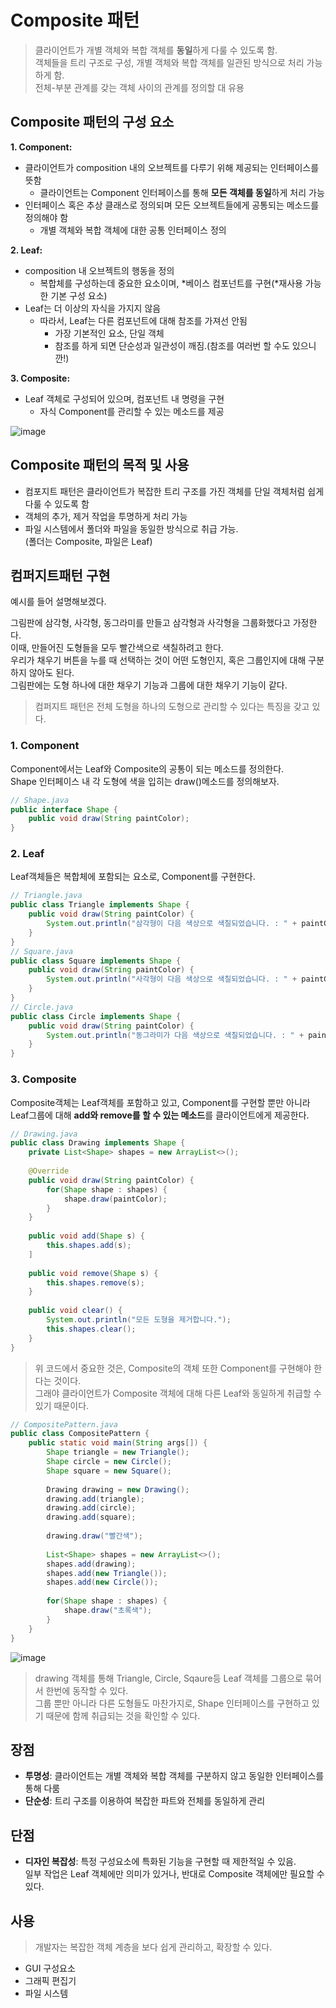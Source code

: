 # Composite 패턴
> 클라이언트가 개별 객체와 복합 객체를 **동일**하게 다룰 수 있도록 함.<br>
> 객체들을 트리 구조로 구성, 개별 객체와 복합 객체를 일관된 방식으로 처리 가능하게 함.<br>
> 전체-부분 관계를 갖는 객체 사이의 관계를 정의할 대 유용

## Composite 패턴의 구성 요소
**1. Component:**
- 클라이언트가 composition 내의 오브젝트를 다루기 위해 제공되는 인터페이스를 뜻함
    - 클라이언트는 Component 인터페이스를 통해 **모든 객체를 동일**하게 처리 가능
- 인터페이스 혹은 추상 클래스로 정의되며 모든 오브젝트들에게 공통되는 메소드를 정의해야 함
    - 개별 객체와 복합 객체에 대한 공통 인터페이스 정의<br>
    
**2. Leaf:**
- composition 내 오브젝트의 행동을 정의
  - 복합체를 구성하는데 중요한 요소이며, *베이스 컴포넌트를 구현(*재사용 가능한 기본 구성 요소)
- Leaf는 더 이상의 자식을 가지지 않음
  - 따라서, Leaf는 다른 컴포넌트에 대해 참조를 가져선 안됨
      - 가장 기본적인 요소, 단일 객체
      - 참조를 하게 되면 단순성과 일관성이 깨짐.(참조를 여러번 할 수도 있으니깐!)<br>
      
**3. Composite:**
- Leaf 객체로 구성되어 있으며, 컴포넌트 내 명령을 구현
    - 자식 Component를 관리할 수 있는 메소드를 제공 <br>

![image](https://github.com/AucSuSu/CS-study/assets/64372881/864e1c59-de3f-4a32-9296-c8121fd6b960)

## Composite 패턴의 목적 및 사용
- 컴포지트 패턴은 클라이언트가 복잡한 트리 구조를 가진 객체를 단일 객체처럼 쉽게 다룰 수 있도록 함
- 객체의 추가, 제거 작업을 투명하게 처리 가능
- 파일 시스템에서 폴더와 파일을 동일한 방식으로 취급 가능.<br>(폴더는 Composite, 파일은 Leaf)

## 컴퍼지트패턴 구현
예시를 들어 설명해보겠다.

그림판에 삼각형, 사각형, 동그라미를 만들고 삼각형과 사각형을 그룹화했다고 가정한다.<br>
이때, 만들어진 도형들을 모두 빨간색으로 색칠하려고 한다.<br>
우리가 채우기 버튼을 누를 때 선택하는 것이 어떤 도형인지, 혹은 그룹인지에 대해 구분하지 않아도 된다. <br>
그림판에는 도형 하나에 대한 채우기 기능과 그룹에 대한 채우기 기능이 같다.<br>
> 컴퍼지트 패턴은 전체 도형을 하나의 도형으로 관리할 수 있다는 특징을 갖고 있다.<br>

### 1. Component
Component에서는 Leaf와 Composite의 공통이 되는 메소드를 정의한다.<br>
Shape 인터페이스 내 각 도형에 색을 입히는 draw()메소드를 정의해보자.

```java
// Shape.java
public interface Shape {
    public void draw(String paintColor);
}
```

### 2. Leaf
Leaf객체들은 복합체에 포함되는 요소로, Component를 구현한다.

```java
// Triangle.java
public class Triangle implements Shape {
    public void draw(String paintColor) {
    	System.out.println("삼각형이 다음 색상으로 색칠되었습니다. : " + paintColor);
    }
}
// Square.java
public class Square implements Shape {
    public void draw(String paintColor) {
    	System.out.println("사각형이 다음 색상으로 색칠되었습니다. : " + paintColor);
    }
}
// Circle.java
public class Circle implements Shape {
    public void draw(String paintColor) {
    	System.out.println("동그라미가 다음 색상으로 색칠되었습니다. : " + paintColor);
    }
}
```

### 3. Composite
Composite객체는 Leaf객체를 포함하고 있고, Component를 구현할 뿐만 아니라<br>
Leaf그룹에 대해 **add와 remove를 할 수 있는 메소드**를 클라이언트에게 제공한다.

```java
// Drawing.java
public class Drawing implements Shape {
    private List<Shape> shapes = new ArrayList<>();
    
    @Override
    public void draw(String paintColor) {
    	for(Shape shape : shapes) {
        	shape.draw(paintColor);
        }
    }
    
    public void add(Shape s) {
    	this.shapes.add(s);
    ]
    
    public void remove(Shape s) {
    	this.shapes.remove(s);
    }
    
    public void clear() {
    	System.out.println("모든 도형을 제거합니다.");
        this.shapes.clear();
    }
}
```

> 위 코드에서 중요한 것은, Composite의 객체 또한 Component를 구현해야 한다는 것이다.<br>
> 그래야 클라이언트가 Composite 객체에 대해 다른 Leaf와 동일하게 취급할 수 있기 때문이다.

```java
// CompositePattern.java
public class CompositePattern {
    public static void main(String args[]) {
        Shape triangle = new Triangle();
        Shape circle = new Circle();
        Shape square = new Square();
        
        Drawing drawing = new Drawing();
        drawing.add(triangle);
        drawing.add(circle);
        drawing.add(square);
        
        drawing.draw("빨간색");
        
        List<Shape> shapes = new ArrayList<>();
        shapes.add(drawing);
        shapes.add(new Triangle());
        shapes.add(new Circle());
        
        for(Shape shape : shapes) {
        	shape.draw("초록색");
        }
    }
}
```

![image](https://github.com/AucSuSu/CS-study/assets/64372881/9999a3f5-e09e-483f-9874-a82162975f8e)

> drawing 객체를 통해 Triangle, Circle, Sqaure등 Leaf 객체를 그룹으로 묶어서 한번에 동작할 수 있다.<br>
> 그룹 뿐만 아니라 다른 도형들도 마찬가지로, Shape 인터페이스를 구현하고 있기 때문에 함께 취급되는 것을 확인할 수 있다.

## 장점
- **투명성**: 클라이언트는 개별 객체와 복합 객체를 구분하지 않고 동일한 인터페이스를 통해 다룸
- **단순성**: 트리 구조를 이용하여 복잡한 파트와 전체를 동일하게 관리

## 단점
- **디자인 복잡성**: 특정 구성요소에 특화된 기능을 구현할 때 제한적일 수 있음. <br>일부 작업은 Leaf 객체에만 의미가 있거나, 반대로 Composite 객체에만 필요할 수 있다.

## 사용
> 개발자는 복잡한 객체 계층을 보다 쉽게 관리하고, 확장할 수 있다.
- GUI 구성요소
- 그래픽 편집기
- 파일 시스템
